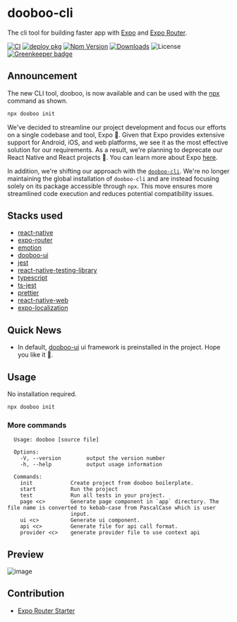 # dooboo-cli

The cli tool for building faster app with [Expo](http://expo.io) and [Expo Router](https://expo.github.io/router).

[![CI](https://github.com/dooboolab/dooboo-cli/actions/workflows/ci.yml/badge.svg)](https://github.com/dooboolab/dooboo-cli/actions/workflows/ci.yml)
[![deploy pkg](https://github.com/dooboolab/dooboo-cli/actions/workflows/deploy.yml/badge.svg)](https://github.com/dooboolab/dooboo-cli/actions/workflows/deploy.yml)
[![Npm Version](http://img.shields.io/npm/v/dooboo.svg?style=flat-square)](https://npmjs.org/package/dooboo)
[![Downloads](http://img.shields.io/npm/dm/dooboo.svg?style=flat-square)](https://npmjs.org/package/dooboo)
![License](http://img.shields.io/npm/l/dooboo.svg?style=flat-square)
[![Greenkeeper badge](https://badges.greenkeeper.io/dooboolab-community/dooboo-cli.svg)](https://greenkeeper.io/)

## Announcement

The new CLI tool, dooboo, is now available and can be used with the [npx](https://docs.npmjs.com/cli/commands/npx) command as shown.
```sh
npx dooboo init
```

We've decided to streamline our project development and focus our efforts on a single codebase and tool, Expo :rocket:. Given that Expo provides extensive support for Android, iOS, and web platforms, we see it as the most effective solution for our requirements. As a result, we're planning to deprecate our React Native and React projects :tada:. You can learn more about Expo [here](https://expo.io).

In addition, we're shifting our approach with the [`dooboo-cli`](https://www.npmjs.com/package/dooboo-cli). We're no longer maintaining the global installation of `dooboo-cli` and are instead focusing solely on its package accessible through `npx`. This move ensures more streamlined code execution and reduces potential compatibility issues.

## Stacks used

- [react-native](https://github.com/facebook/react-native)
- [expo-router](https://expo.github.io/router)
- [emotion](https://emotion.sh)
- [dooboo-ui](https://github.com/dooboolab-community/dooboo-ui)
- [jest](https://github.com/facebook/jest)
- [react-native-testing-library](https://github.com/callstack/react-native-testing-library)
- [typescript](https://github.com/Microsoft/TypeScript)
- [ts-jest](https://github.com/kulshekhar/ts-jest)
- [prettier](https://prettier.io)
- [react-native-web](https://github.com/necolas/react-native-web)
- [expo-localization](https://docs.expo.dev/versions/latest/sdk/localization)

## Quick News

- In default, [dooboo-ui](https://github.com/dooboolab/dooboo-ui) ui framework is preinstalled in the project. Hope you like it 🧡.

## Usage

No installation required.

```sh
npx dooboo init
```

### More commands
```
  Usage: dooboo [source file]

  Options:
    -V, --version        output the version number
    -h, --help           output usage information

  Commands:
    init            Create project from dooboo boilerplate.
    start           Run the project
    test            Run all tests in your project.
    page <c>        Generate page component in `app` directory. The file name is converted to kebab-case from PascalCase which is user
                    input.
    ui <c>          Generate ui component.
    api <c>         Generate file for api call format.
    provider <c>    generate provider file to use context api
```

## Preview

![image](https://user-images.githubusercontent.com/27461460/248854241-87b90313-2527-4975-aa3b-3b0858977ae6.png)

## Contribution

- [Expo Router Starter](https://github.com/dooboolab-community/expo-router-starter)
